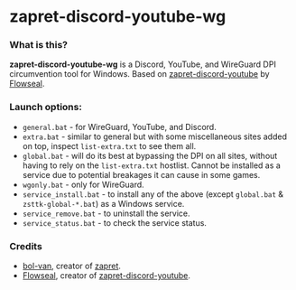 # **zapret-discord-youtube-wg**
### What is this? 
**zapret-discord-youtube-wg** is a Discord, YouTube, and WireGuard DPI circumvention tool for Windows. 
Based on [zapret-discord-youtube](https://github.com/Flowseal/zapret-discord-youtube) by [Flowseal](https://github.com/Flowseal).

### Launch options:
* `general.bat` - for WireGuard, YouTube, and Discord.
* `extra.bat` - similar to general but with some miscellaneous sites added on top, inspect `list-extra.txt` to see them all.
* `global.bat` - will do its best at bypassing the DPI on all sites, without having to rely on the `list-extra.txt` hostlist. Cannot be installed as a service due to potential breakages it can cause in some games.
* `wgonly.bat` - only for WireGuard.
* `service_install.bat` - to install any of the above (except `global.bat` & `zsttk-global-*.bat`) as a Windows service.
* `service_remove.bat` - to uninstall the service.
* `service_status.bat` - to check the service status.

### Credits
* [bol-van](https://github.com/bol-van), creator of [zapret](https://github.com/bol-van/zapret).
* [Flowseal](https://github.com/Flowseal), creator of [zapret-discord-youtube](https://github.com/Flowseal/zapret-discord-youtube).
